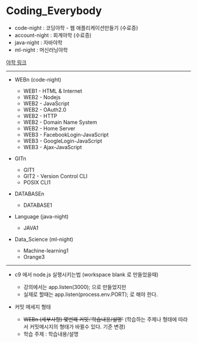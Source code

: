Coding_Everybody
=

* code-night : 코딩야학 - 웹 애플리케이션만들기 (수료증)  
* account-night : 회계야학 (수료증)  
* java-night : 자바야학
* ml-night : 머신러닝야학 

[야학 링크](https://yah.ac/)
***

* WEBn (code-night)
   * WEB1 - HTML & Internet 
   * WEB2 - Nodejs
   * WEB2 - JavaScript
   * WEB2 - OAuth2.0
   * WEB2 - HTTP
   * WEB2 - Domain Name System
   * WEB2 - Home Server
   * WEB3 - FacebookLogin-JavaScript
   * WEB3 - GoogleLogin-JavaScript
   * WEB3 - Ajax-JavaScript

* GITn
   * GIT1
   * GIT2 - Version Control CLI
   * POSIX CLI1

* DATABASEn
   * DATABASE1

* Language (java-night)
   * JAVA1 

* Data_Science (ml-night)
   * Machine-learning1
   * Orange3

*** 

* c9 에서 node.js 실행시키는법 (workspace blank 로 만들었을때)
   * 강의에서는 app.listen(3000); 으로 만들었지만
   * 실제로 할때는 app.listen(process.env.PORT); 로 해야 한다.

* 커밋 메세지 형태
  * ~~WEBn (세부사항) 몇번째 커밋:'학습내용/설명'~~ (학습하는 주제나 형태에 따라서 커밋메시지의 형태가 바뀔수 있다. 기준 변경)
  * 학습 주제 : 학습내용/설명
